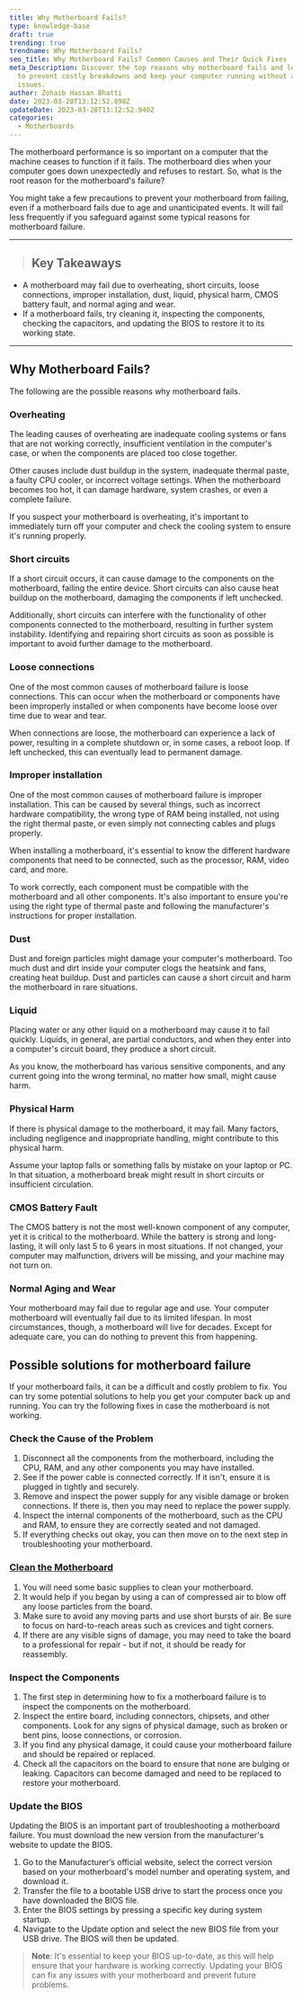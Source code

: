 ```yaml
---
title: Why Motherboard Fails?
type: knowledge-base
draft: true
trending: true
trendname: Why Motherboard Fails?
seo_title: Why Motherboard Fails? Common Causes and Their Quick Fixes
meta_Description: Discover the top reasons why motherboard fails and learn how
  to prevent costly breakdowns and keep your computer running without any
  issues.
author: Zohaib Hassan Bhatti
date: 2023-03-20T13:12:52.898Z
updateDate: 2023-03-20T13:12:52.940Z
categories:
  - Motherboards
---
```

The motherboard performance is so important on a computer that the machine ceases to function if it fails. The motherboard dies when your computer goes down unexpectedly and refuses to restart. So, what is the root reason for the motherboard's failure?

You might take a few precautions to prevent your motherboard from failing, even if a motherboard fails due to age and unanticipated events. It will fail less frequently if you safeguard against some typical reasons for motherboard failure.

- - -

> ## Key Takeaways

* A motherboard may fail due to overheating, short circuits, loose connections, improper installation, dust, liquid, physical harm, CMOS battery fault, and normal aging and wear. 
* If a motherboard fails, try cleaning it, inspecting the components, checking the capacitors, and updating the BIOS to restore it to its working state.

- - -

## Why Motherboard Fails?

The following are the possible reasons why motherboard fails.

### Overheating

The leading causes of overheating are inadequate cooling systems or fans that are not working correctly, insufficient ventilation in the computer's case, or when the components are placed too close together.

Other causes include dust buildup in the system, inadequate thermal paste, a faulty CPU cooler, or incorrect voltage settings. When the motherboard becomes too hot, it can damage hardware, system crashes, or even a complete failure.

If you suspect your motherboard is overheating, it's important to immediately turn off your computer and check the cooling system to ensure it's running properly.

### Short circuits

If a short circuit occurs, it can cause damage to the components on the motherboard, failing the entire device. Short circuits can also cause heat buildup on the motherboard, damaging the components if left unchecked.

Additionally, short circuits can interfere with the functionality of other components connected to the motherboard, resulting in further system instability. Identifying and repairing short circuits as soon as possible is important to avoid further damage to the motherboard.

### Loose connections

One of the most common causes of motherboard failure is loose connections. This can occur when the motherboard or components have been improperly installed or when components have become loose over time due to wear and tear.

When connections are loose, the motherboard can experience a lack of power, resulting in a complete shutdown or, in some cases, a reboot loop. If left unchecked, this can eventually lead to permanent damage.

### Improper installation

One of the most common causes of motherboard failure is improper installation. This can be caused by several things, such as incorrect hardware compatibility, the wrong type of RAM being installed, not using the right thermal paste, or even simply not connecting cables and plugs properly.

When installing a motherboard, it's essential to know the different hardware components that need to be connected, such as the processor, RAM, video card, and more.

To work correctly, each component must be compatible with the motherboard and all other components. It's also important to ensure you're using the right type of thermal paste and following the manufacturer's instructions for proper installation.

### Dust

Dust and foreign particles might damage your computer's motherboard. Too much dust and dirt inside your computer clogs the heatsink and fans, creating heat buildup. Dust and particles can cause a short circuit and harm the motherboard in rare situations.

### Liquid

Placing water or any other liquid on a motherboard may cause it to fail quickly. Liquids, in general, are partial conductors, and when they enter into a computer's circuit board, they produce a short circuit.

As you know, the motherboard has various sensitive components, and any current going into the wrong terminal, no matter how small, might cause harm.

### Physical Harm

If there is physical damage to the motherboard, it may fail. Many factors, including negligence and inappropriate handling, might contribute to this physical harm.

Assume your laptop falls or something falls by mistake on your laptop or PC. In that situation, a motherboard break might result in short circuits or insufficient circulation.

### CMOS Battery Fault

The CMOS battery is not the most well-known component of any computer, yet it is critical to the motherboard. While the battery is strong and long-lasting, it will only last 5 to 6 years in most situations. If not changed, your computer may malfunction, drivers will be missing, and your machine may not turn on.

### Normal Aging and Wear

Your motherboard may fail due to regular age and use. Your computer motherboard will eventually fail due to its limited lifespan. In most circumstances, though, a motherboard will live for decades. Except for adequate care, you can do nothing to prevent this from happening.

## Possible solutions for motherboard failure

If your motherboard fails, it can be a difficult and costly problem to fix. You can try some potential solutions to help you get your computer back up and running. You can try the following fixes in case the motherboard is not working. 

### Check the Cause of the Problem

1. Disconnect all the components from the motherboard, including the CPU, RAM, and any other components you may have installed.
2. See if the power cable is connected correctly. If it isn't, ensure it is plugged in tightly and securely.
3. Remove and inspect the power supply for any visible damage or broken connections. If there is, then you may need to replace the power supply.
4. Inspect the internal components of the motherboard, such as the CPU and RAM, to ensure they are correctly seated and not damaged.
5. If everything checks out okay, you can then move on to the next step in troubleshooting your motherboard.

### [Clean the Motherboard](https://pcideaz.com/motherboards/how-to-clean-a-motherboard-at-home/)

1. You will need some basic supplies to clean your motherboard.
2. It would help if you began by using a can of compressed air to blow off any loose particles from the board.
3. Make sure to avoid any moving parts and use short bursts of air. Be sure to focus on hard-to-reach areas such as crevices and tight corners.
4. If there are any visible signs of damage, you may need to take the board to a professional for repair - but if not, it should be ready for reassembly.

### Inspect the Components

1. The first step in determining how to fix a motherboard failure is to inspect the components on the motherboard.
2. Inspect the entire board, including connectors, chipsets, and other components. Look for any signs of physical damage, such as broken or bent pins, loose connections, or corrosion.
3. If you find any physical damage, it could cause your motherboard failure and should be repaired or replaced.
4. Check all the capacitors on the board to ensure that none are bulging or leaking. Capacitors can become damaged and need to be replaced to restore your motherboard.

### Update the BIOS

Updating the BIOS is an important part of troubleshooting a motherboard failure. You must download the new version from the manufacturer's website to update the BIOS.

1. Go to the Manufacturer’s official website, select the correct version based on your motherboard's model number and operating system, and download it.
2. Transfer the file to a bootable USB drive to start the process once you have downloaded the BIOS file.
3. Enter the BIOS settings by pressing a specific key during system startup.
4. Navigate to the Update option and select the new BIOS file from your USB drive. The BIOS will then be updated.

> **Note**: It's essential to keep your BIOS up-to-date, as this will help ensure that your hardware is working correctly. Updating your BIOS can fix any issues with your motherboard and prevent future problems.